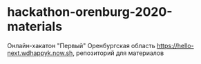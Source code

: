 # hackathon-orenburg-2020-materials
Онлайн-хакатон "Первый" Оренбургская область https://hello-next.wdhappyk.now.sh, репозиторий для материалов
